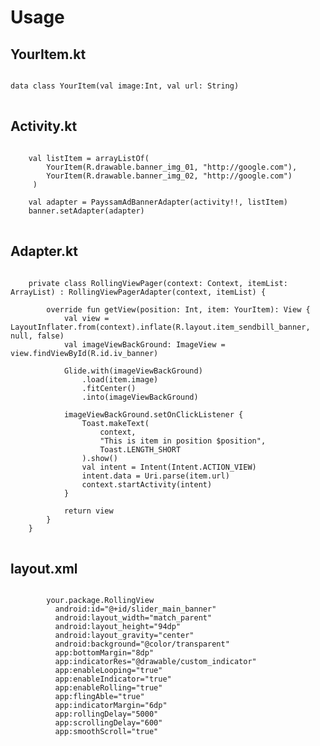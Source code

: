 # Usage

## YourItem.kt
<pre>
<code>
data class YourItem(val image:Int, val url: String)
</code>
</pre>

## Activity.kt
<pre>
<code>
    val listItem = arrayListOf(
        YourItem(R.drawable.banner_img_01, "http://google.com"),
        YourItem(R.drawable.banner_img_02, "http://google.com")
     )

    val adapter = PayssamAdBannerAdapter(activity!!, listItem)
    banner.setAdapter(adapter)
</code>
</pre>


## Adapter.kt   
<pre>
<code>
    private class RollingViewPager(context: Context, itemList: ArrayList<YourItem>) : RollingViewPagerAdapter<YourItem>(context, itemList) {

        override fun getView(position: Int, item: YourItem): View {
            val view = LayoutInflater.from(context).inflate(R.layout.item_sendbill_banner, null, false)
            val imageViewBackGround: ImageView = view.findViewById(R.id.iv_banner)

            Glide.with(imageViewBackGround)
                .load(item.image)
                .fitCenter()
                .into(imageViewBackGround)

            imageViewBackGround.setOnClickListener {
                Toast.makeText(
                    context,
                    "This is item in position $position",
                    Toast.LENGTH_SHORT
                ).show()
                val intent = Intent(Intent.ACTION_VIEW)
                intent.data = Uri.parse(item.url)
                context.startActivity(intent)
            }

            return view
        }
    }
</code>
</pre>

## layout.xml
<pre>
<code>
        your.package.RollingView
          android:id="@+id/slider_main_banner"
          android:layout_width="match_parent"
          android:layout_height="94dp"
          android:layout_gravity="center"
          android:background="@color/transparent"
          app:bottomMargin="8dp"
          app:indicatorRes="@drawable/custom_indicator"
          app:enableLooping="true"
          app:enableIndicator="true"
          app:enableRolling="true"
          app:flingAble="true"
          app:indicatorMargin="6dp"
          app:rollingDelay="5000"
          app:scrollingDelay="600"
          app:smoothScroll="true"
</code>
</pre>
